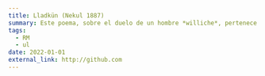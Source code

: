 ```yaml
---
title: Lladkün (Nekul 1887)
summary: Este poema, sobre el duelo de un hombre *williche*, pertenece a la colección de llamados *kollag*, escritos por Nekul o Juan Elías Carrera, un hablante de Apiao, Chiloé. Fueron entregados en un cuaderno al antropólogo Alejandro Cañas, quien, a su vez, los entregó a Rodolfo Lenz, quien tomó una copia. 
tags:
  - RM
  - ul
date: 2022-01-01
external_link: http://github.com
---
```

